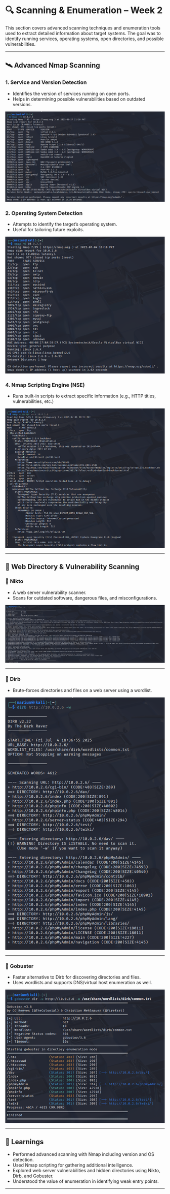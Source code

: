 # 🔍 Scanning & Enumeration – Week 2

This section covers advanced scanning techniques and enumeration tools used to extract detailed information about target systems. The goal was to identify running services, operating systems, open directories, and possible vulnerabilities.

---

## 🛰️ Advanced Nmap Scanning

### 1. **Service and Version Detection**
- Identifies the version of services running on open ports.
- Helps in determining possible vulnerabilities based on outdated versions.

![version detection Screenshot](Images/nmap_sV.png)


### 2. **Operating System Detection**

* Attempts to identify the target’s operating system.
* Useful for tailoring future exploits.

![operating system detection Screenshot](Images/nmap_o.png)


### 4. **Nmap Scripting Engine (NSE)**

* Runs built-in scripts to extract specific information (e.g., HTTP titles, vulnerabilities, etc.)

![nmap script Screenshot](Images/nmap_script.png)

---

## 🧭 Web Directory & Vulnerability Scanning

### 🔹 **Nikto**

* A web server vulnerability scanner.
* Scans for outdated software, dangerous files, and misconfigurations.

![Nikto Screenshot](Images/nikto.png)

---

### 🔹 **Dirb**

* Brute-forces directories and files on a web server using a wordlist.

![Dirb Screenshot](Images/dirb.png)

---

### 🔹 **Gobuster**

* Faster alternative to Dirb for discovering directories and files.
* Uses wordlists and supports DNS/virtual host enumeration as well.

![GoBuster Screenshot](Images/gobuster.png)

---

## 🧠 Learnings

* Performed advanced scanning with Nmap including version and OS detection.
* Used Nmap scripting for gathering additional intelligence.
* Explored web server vulnerabilities and hidden directories using Nikto, Dirb, and Gobuster.
* Understood the value of enumeration in identifying weak entry points.

---
